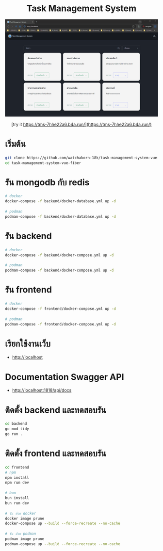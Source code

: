 <div align="center">

# Task Management System

![](example.gif)


[try it https://tms-7hhe22a6.b4a.run/](https://tms-7hhe22a6.b4a.run/)

</div>

# เริ่มต้น

```bash
git clone https://github.com/watchakorn-18k/task-management-system-vue-fiber
cd task-management-system-vue-fiber

```

# รัน mongodb กับ redis
```bash
# docker
docker-compose -f backend/docker-database.yml up -d

# podman
podman-compose -f backend/docker-database.yml up -d
```

# รัน backend
```bash
# docker
docker-compose -f backend/docker-compose.yml up -d

# podman
podman-compose -f backend/docker-compose.yml up -d
```

# รัน frontend
```bash
# docker
docker-compose -f frontend/docker-compose.yml up -d

# podman
podman-compose -f frontend/docker-compose.yml up -d
```

# เรียกใช้งานเว็บ
- [http://localhost](http://localhost)

# Documentation Swagger API
- [http://localhost:1818/api/docs](http://localhost:1818/api/docs)

# ติดตั้ง backend และทดสอบรัน
```bash
cd backend
go mod tidy
go run .
```

# ติดตั้ง frontend และทดสอบรัน
```bash
cd frontend
# npm
npm install
npm run dev

# bun
bun install
bun run dev

# รัน ด้วย docker
docker image prune
docker-compose up --build --force-recreate --no-cache

# รัน ด้วย podman
podman image prune
podman-compose up --build --force-recreate --no-cache
```


